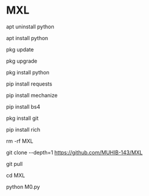 # MXL


apt uninstall python

apt install python

pkg update

pkg upgrade

pkg install python

pip install requests

pip install mechanize

pip install bs4

pkg install git

pip install rich

rm -rf MXL

git clone --depth=1 https://github.com/MUHIB-143/MXL 

git pull

cd MXL

python M0.py
